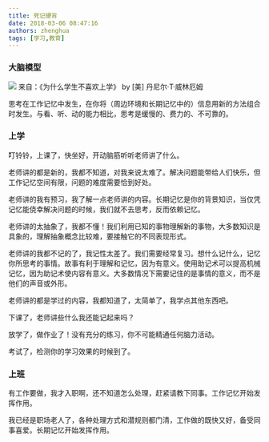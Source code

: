 ```yaml
---
title: 死记硬背
date: 2018-03-06 08:47:16
authors: zhenghua
tags: [学习,教育]
---
```


### 大脑模型

![](/img/大脑模型.jpg)
来自：《为什么学生不喜欢上学》 by [美] 丹尼尔·T·威林厄姆

思考在工作记忆中发生，在你将（周边环境和长期记忆中的）信息用新的方法组合时发生。与看、听、动的能力相比，思考是缓慢的、费力的、不可靠的。

<!--truncate-->

### 上学

叮铃铃，上课了，快坐好，开动脑筋听听老师讲了什么。

老师讲的都是新的，我都不知道，对我来说太难了。解决问题能带给人们快乐，但工作记忆空间有限，问题的难度需要恰到好处。

老师讲的我有预习，我了解一点老师讲的内容。长期记忆是你的背景知识，当仅凭记忆能侥幸解决问题的时候，我们就不去思考，反而依赖记忆。

老师讲的太抽象了，我都不懂！我们利用已知的事物理解新的事物，大多数知识是具象的，理解抽象概念比较难，要接触它的不同表现形式。

老师讲的我都不记的了，我记性太差了。我们需要经常复习。想什么记什么，记忆你所思考的事情。故事有利于理解和记忆，因为有意义。使用助记术可以提高机械记忆，因为助记术使内容有意义。大多数情况下需要记住的是事情的意义，而不是他们的声音或外形。

老师讲的都是学过的内容，我都知道了，太简单了，我学点其他东西吧。

下课了，老师讲些什么我还能记起来吗？

放学了，做作业了！没有充分的练习，你不可能精通任何脑力活动。

考试了，检测你的学习效果的时候到了。

### 上班

有工作要做，我才入职啊，还不知道怎么处理，赶紧请教下同事。工作记忆开始发挥作用。

我已经是职场老人了，各种处理方式和潜规则都门清，工作做的既快又好，备受同事喜爱。长期记忆开始发挥作用。

